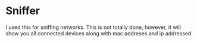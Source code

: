 # Sniffer
I used this for sniffing networks. This is not totally done, however, it will show you all connected devices along with mac addreses and ip addressed
